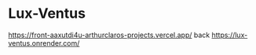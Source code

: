 # Lux-Ventus
https://front-aaxutdi4u-arthurclaros-projects.vercel.app/
back
https://lux-ventus.onrender.com/
